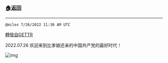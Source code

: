 ###  [:house:返回](README.md)
---


`@miles 7/26/2022 11:30 AM UTC`

[轉發自GETTR](https://gettr.com/post/p1jt1prd5b9)

2022.07.26 欢迎来到比爹娘还亲的中国共产党的最好时代！

![img](https://media.gettr.com/group42/getter/2022/07/26/11/e619f905-7778-b618-9238-c218dfb0347f/out.jpg)

